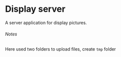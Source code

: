 # Display server
A server application for display pictures.




###### Notes
Here used two folders to upload files, create <code>tmp</code> folder
